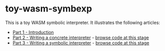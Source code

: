 # toy-wasm-symbexp

This is a toy WASM symbolic interpreter. It illustrates the following articles:

 * [Part 1 - Introduction](https://www.synacktiv.com/en/publications/writing-a-toy-symbolic-interpreter-and-solving-challenges-part-1)
 * [Part 2 - Writing a concrete interpreter](https://www.synacktiv.com/en/publications/writing-a-toy-symbolic-interpreter-and-solving-challenges-part-2) - [browse code at this stage](https://github.com/synacktiv/toy-wasm-symbexp/tree/part2)
 * [Part 3 - Writing a symbolic interpreter](https://www.synacktiv.com/en/publications/writing-a-toy-symbolic-interpreter-and-solving-challenges-part-3) - [browse code at this stage](https://github.com/synacktiv/toy-wasm-symbexp/tree/part3)
